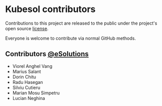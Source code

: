 # Kubesol contributors

Contributions to this project are released to the public under the project's open source [license](LICENSE.md).

Everyone is welcome to contribute via normal GitHub methods.

## Contributors [@eSolutions](https://esolutions.tech)

- Viorel Anghel Vang
- Marius Salant
- Dorin Chitu
- Radu Hasegan
- Silviu Cutieru
- Marian Mosu Simpetru
- Lucian Neghina

